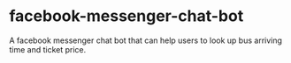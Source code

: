 # facebook-messenger-chat-bot
A facebook messenger chat bot that can help users to look up bus arriving time and ticket price.
